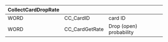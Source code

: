 | CollectCardDropRate |                |                         |
| ------------------- | -------------- | ----------------------- |
| WORD                | CC_CardID      | card ID                 |
| WORD                | CC_CardGetRate | Drop (open) probability |